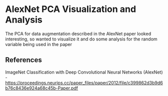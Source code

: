 # AlexNet PCA Visualization and Analysis

The PCA for data augmentation described in the AlexNet paper looked interesting, so wanted to visualize it and do some analysis for the random variable being used in the paper

## References
ImageNet Classification with Deep Convolutional Neural Networks (AlexNet) - https://proceedings.neurips.cc/paper_files/paper/2012/file/c399862d3b9d6b76c8436e924a68c45b-Paper.pdf
